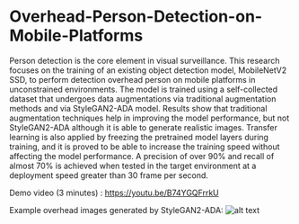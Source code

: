 # Overhead-Person-Detection-on-Mobile-Platforms

Person detection is the core element in visual surveillance. This research focuses on the training of an existing object detection model, MobileNetV2 SSD, to perform detection overhead person on mobile platforms in unconstrained environments. The model is trained using a self-collected dataset that undergoes data augmentations via traditional augmentation methods and via StyleGAN2-ADA model. Results show that traditional augmentation techniques help in improving the model performance, but not StyleGAN2-ADA although it is able to generate realistic images. Transfer learning is also applied by freezing the pretrained model layers during training, and it is proved to be able to increase the training speed without affecting the model performance. A precision of over 90% and recall of almost 70% is achieved when tested in the target environment at a deployment speed greater than 30 frame per second.

Demo video (3 minutes) : https://youtu.be/B74YGQFrrkU

Example overhead images generated by StyleGAN2-ADA:
![alt text](EDE_stylegan.png?raw=true)
